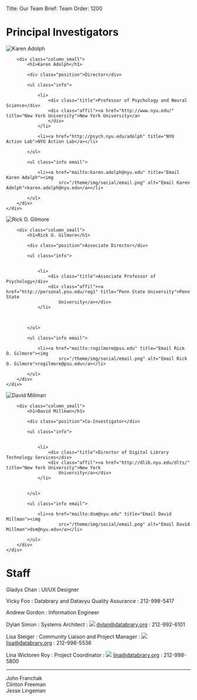Title: Our Team
Brief: Team
Order: 1200

# Principal Investigators

<article class="profile cf">
    <div class="row">
        <div class="column_mini">
            <img src="/theme/img/profiles/karen.jpg" alt="Karen Adolph" class="avatar">
        </div>

        <div class="column_small">
            <h1>Karen Adolph</h1>

            <div class="position">Director</div>

            <ul class="info">

                <li>
                    <div class="title">Professor of Psychology and Neural Science</div>
                    <div class="affil"><a href="http://www.nyu.edu/" title="New York University">New York University</a>
                    </div>
                </li>

                <li><a href="http://psych.nyu.edu/adolph" title="NYU Action Lab">NYU Action Lab</a></li>

            </ul>

            <ul class="info email">

                <li><a href="mailto:karen.adolph@nyu.edu" title="Email Karen Adolph"><img
                        src="/theme/img/social/email.png" alt="Email Karen Adolph">karen.adolph@nyu.edu</a></li>

            </ul>
        </div>
    </div>
</article>

<article class="profile cf">
    <div class="row">
        <div class="column_mini">
            <img src="/theme/img/profiles/rick.jpg" alt="Rick O. Gilmore" class="avatar">
        </div>

        <div class="column_small">
            <h1>Rick O. Gilmore</h1>

            <div class="position">Associate Director</div>

            <ul class="info">


                <li>
                    <div class="title">Associate Professor of Psychology</div>
                    <div class="affil"><a href="http://personal.psu.edu/rog1" title="Penn State University">Penn State
                        University</a></div>
                </li>



            </ul>

            <ul class="info email">

                <li><a href="mailto:rogilmore@psu.edu" title="Email Rick O. Gilmore"><img
                        src="/theme/img/social/email.png" alt="Email Rick O. Gilmore">rogilmore@psu.edu</a></li>

            </ul>
        </div>
    </div>
</article>

<article class="profile cf">
    <div class="row">
        <div class="column_mini">
            <img src="/theme/img/profiles/david.jpg" alt="David Millman" class="avatar">
        </div>

        <div class="column_small">
            <h1>David Millman</h1>

            <div class="position">Co-Investigator</div>

            <ul class="info">


                <li>
                    <div class="title">Director of Digital Library Technology Services</div>
                    <div class="affil"><a href="http://dlib.nyu.edu/dlts/" title="New York University">New York
                        University</a></div>
                </li>


            </ul>

            <ul class="info email">

                <li><a href="mailto:dsm@nyu.edu" title="Email David Millman"><img
                        src="/theme/img/social/email.png" alt="Email David Millman">dsm@nyu.edu</a></li>

            </ul>
        </div>
    </div>
</article>

# Staff

Gladys Chan
: UI/UX Designer

Vicky Foo
: Databrary and Datavyu Quality Assurance
:  212-998-5417

Andrew Gordon
: Information Engineer

Dylan Simon
: Systems Architect 
:	<img src="/theme/img/social/email.png"> [dylan@databrary.org](mailto:dylan@databrary.org "Email Dylan Simon")
:   212-992-6101

Lisa Steiger
: Community Liaison and Project Manager
:	<img src="/theme/img/social/email.png"> [lisa@databrary.org](mailto:lisa@databrary.org "Email Lisa Steiger")
:	212-998-5536

Lina Wictoren Roy
: Project Coordinator
:	<img src="/theme/img/social/email.png"> [lina@databrary.org](mailto:lina@databrary.org "Email Lina Wictoren Roy")
:   212-998-5800

----

<dl>
<dt>John Franchak</dt>
<dt>Clinton Freeman</dt>
<dt>Jesse Lingeman</dt>
</dl>
